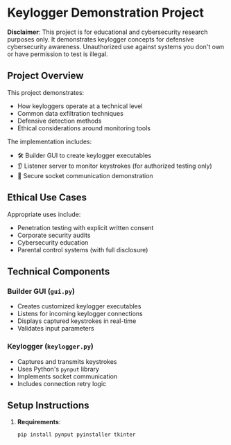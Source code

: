 # Keylogger Demonstration Project

**Disclaimer**: This project is for educational and cybersecurity research purposes only. It demonstrates keylogger concepts for defensive cybersecurity awareness. Unauthorized use against systems you don't own or have permission to test is illegal.

## Project Overview

This project demonstrates:
- How keyloggers operate at a technical level
- Common data exfiltration techniques
- Defensive detection methods
- Ethical considerations around monitoring tools

The implementation includes:
- 🛠️ Builder GUI to create keylogger executables
- 👂 Listener server to monitor keystrokes (for authorized testing only)
- 🔐 Secure socket communication demonstration

## Ethical Use Cases

Appropriate uses include:
- Penetration testing with explicit written consent
- Corporate security audits
- Cybersecurity education
- Parental control systems (with full disclosure)

## Technical Components

### Builder GUI (`gui.py`)
- Creates customized keylogger executables
- Listens for incoming keylogger connections
- Displays captured keystrokes in real-time
- Validates input parameters

### Keylogger (`keylogger.py`)
- Captures and transmits keystrokes
- Uses Python's `pynput` library
- Implements socket communication
- Includes connection retry logic

## Setup Instructions

1. **Requirements**:
   ```bash
   pip install pynput pyinstaller tkinter